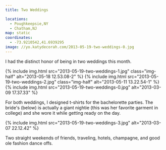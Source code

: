 ```yaml
---
title: Two Weddings

locations:
  - Poughkeepsie,NY
  - Chatham,NJ
map: static
coordinates:
  - -73.9210542,41.6939295
image: //yo.katydecorah.com/2013-05-19-two-weddings-0.jpg
---
```


I had the distinct honor of being in two weddings this month.

<div class="photos">

{% include img.html src="2013-05-19-two-weddings-1.jpg" class="img-half" alt="2013-05-18 12.53.08-2" %}
{% include img.html src="2013-05-19-two-weddings-2.jpg" class="img-half" alt="2013-05-11 13.22.54-1" %}
{% include img.html src="2013-05-19-two-weddings-0.jpg" alt="2013-03-09 17.37.33" %}

</div>

For both weddings, I designed t-shirts for the bachelorette parties. The bride's (below) is actually a giant nightie (this was her favorite garment in college) and she wore it while getting ready on the day.

<div class="photos">

{% include img.html src="2013-05-19-two-weddings-3.jpg" alt="2013-03-07 22.12.42" %}

</div>

Two straight weekends of friends, traveling, hotels, champagne, and good ole fashion dance offs.
